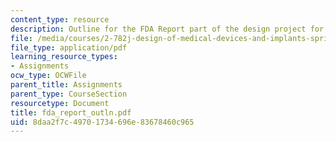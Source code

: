 ```yaml
---
content_type: resource
description: Outline for the FDA Report part of the design project for the course.
file: /media/courses/2-782j-design-of-medical-devices-and-implants-spring-2006/8daa2f7c49701734696e83678460c965_fda_report_outln.pdf
file_type: application/pdf
learning_resource_types:
- Assignments
ocw_type: OCWFile
parent_title: Assignments
parent_type: CourseSection
resourcetype: Document
title: fda_report_outln.pdf
uid: 8daa2f7c-4970-1734-696e-83678460c965
---
```

